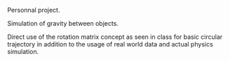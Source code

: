 Personnal project.

Simulation of gravity between objects.

Direct use of the rotation matrix concept as seen in class for basic circular trajectory in addition to the usage of real world data and actual physics simulation.
